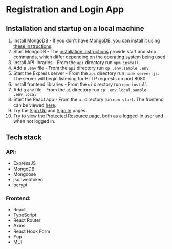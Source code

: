 # Registration and Login App

## Installation and startup on a local machine

1. Install MongoDB - If you don't have MongoDB, you can install it using [these instructions](https://www.mongodb.com/docs/manual/administration/install-community/).
2. Start MongoDB - The [installation instructions](https://www.mongodb.com/docs/manual/administration/install-community/) provide start and stop commands, which differ depending on the operating system being used.
3. Install API libraries - From the `api` directory run `npm install`.
4. Add a `.env` file - From the `api` directory run `cp .env.sample .env`
5. Start the Express server - From the `api` directory run `node server.js`. The server will begin listening for HTTP requests on port 8080.
6. Install frontend libraries - From the `ui` directory run `npm install`.
7. Add a `env` file - From the `ui` directory run `cp .env.local.sample .env.local`
8. Start the React app - From the `ui` directory run `npm start`. The frontend can be viewed [here](http://localhost:3000).
9. Try the [Sign Up](http://localhost:3000/signup) and [Sign In](http://localhost:3000/signin) pages.
10. Try to view the [Protected Resource](http://localhost:3000/protected-resource) page, both as a logged-in user and when not logged in.

## Tech stack

### API:

- ExpressJS
- MongoDB
- Mongoose
- jsonwebtoken
- bcrypt

### Frontend:

- React
- TypeScript
- React Router
- Axios
- React Hook Form
- Yup
- MUI
